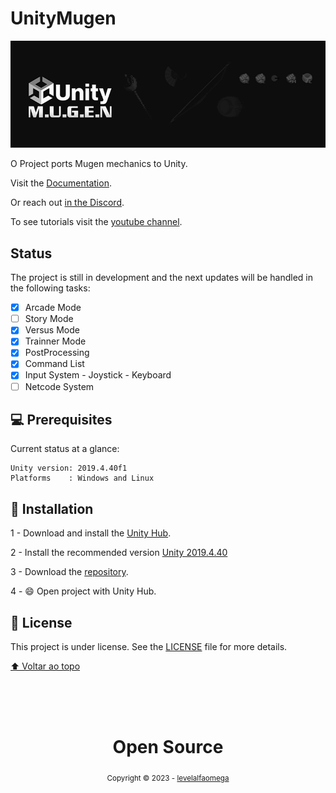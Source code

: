 # UnityMugen

![Project Logo](./.github/logo.png)

O Project ports Mugen mechanics to Unity.

Visit the [Documentation](https://levelalfaomega.gitbook.io/unity-mugen/).

Or reach out [in the Discord](https://discord.gg/cWFA4kzqfb).

To see tutorials visit the [youtube channel](https://www.youtube.com/channel/UCh6gZU6HF12FPnp492XRabA).

## Status 
The project is still in development and the next updates will be handled in the following tasks:
- [x] Arcade Mode
- [ ] Story Mode
- [x] Versus Mode
- [x] Trainner Mode
- [x] PostProcessing
- [x] Command List
- [x] Input System - Joystick - Keyboard
- [ ] Netcode System

## 💻 Prerequisites

Current status at a glance:
```
Unity version: 2019.4.40f1
Platforms    : Windows and Linux
```


## 🚀 Installation

1 - Download and install the [Unity Hub](https://unity.com/download).

2 - Install the recommended version [Unity 2019.4.40](https://unity.com/releases/editor/archive)

3 - Download the [repository](https://github.com/levelalfaomega/TesteUnity).

4 - 😄 Open project with Unity Hub.


## 📝 License
This project is under license. See the [LICENSE](LICENSE) file for more details.


[⬆ Voltar ao topo](#UnityMugen)<br>



<div align="center">
  <br/>
  <br/>
  <br/>
    <div>
      <h1>Open Source</h1>
      <sub>Copyright © 2023 - <a href="https://github.com/levelalfaomega">levelalfaomega</sub></a>
    </div>
  <br/>
</div>
